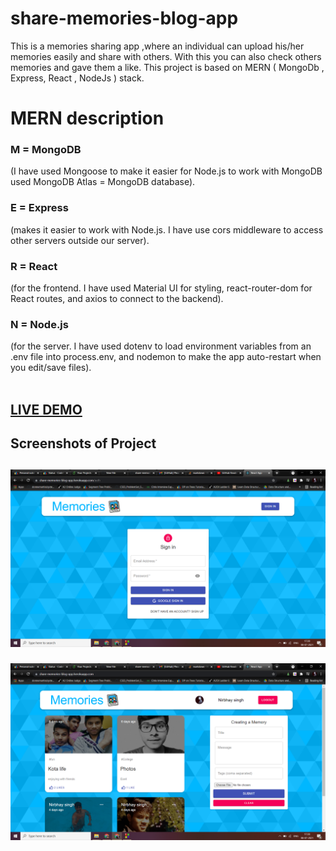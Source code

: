 # share-memories-blog-app

This is a memories sharing app ,where an individual can upload his/her memories easily and share with others. With this you can also check others memories and gave them a like.
This project is based on MERN ( MongoDb , Express, React , NodeJs ) stack.

<h1> MERN description</h1>
<h3>M = MongoDB</h3> (I have used Mongoose to make it easier for Node.js to work with MongoDB used MongoDB Atlas = MongoDB database).
<h3>E = Express</h3> (makes it easier to work with Node.js. I have use cors middleware to access other servers outside our server).
<h3>R = React</h3> (for the frontend. I have used Material UI for styling, react-router-dom for React routes, and axios to connect to the backend).
<h3>N = Node.js</h3> (for the server. I have used dotenv to load environment variables from an .env file into process.env, and nodemon to make the app auto-restart when you edit/save files).<br><br>

[<h2>LIVE DEMO</h2>](https://share-memories-blog-app.herokuapp.com/)

<h2>Screenshots of Project<h2>
  
  
![](readme%20images/Screenshot%20(105).png)


![](readme%20images/Screenshot%20(106).png)
